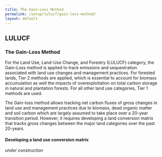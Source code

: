 ```yaml
---
title: The Gain-Loss Method
permalink: /setup/lulucf/gain-loss-method/
layout: default
---
```

## LULUCF
### The Gain-Loss Method

For the Land Use, Land-Use Change, and Forestry (LULUCF) category, the Gain–Loss method is applied to track 
emissions and sequestration associated with land use changes and management practices. For forested lands, 
Tier 2 methods are applied, which is essential to account for biomass accumulation as well the impacts of overexploitation 
on total carbon storage in natural and plantation forests. For all other land use categories, Tier 1 methods are used. 

The Gain-loss method allows tracking net carbon fluxes of gross changes in land use and management practices due to biomass, dead organic matter and 
soil carbon which are largely assumed to take place over a 20-year transition period. However, it requires developing a land conversion matrix that tracks gross changes between the major land categories over the past 20-years.

#### Developing a land use conversion matrix

_under construction_

